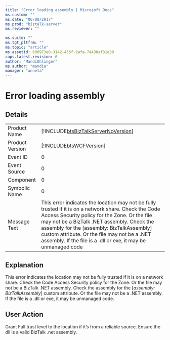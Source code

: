 ```yaml
---
title: "Error loading assembly | Microsoft Docs"
ms.custom: ""
ms.date: "06/08/2017"
ms.prod: "biztalk-server"
ms.reviewer: ""

ms.suite: ""
ms.tgt_pltfrm: ""
ms.topic: "article"
ms.assetid: 600973e0-3142-455f-9afa-74430af31e38
caps.latest.revision: 6
author: "MandiOhlinger"
ms.author: "mandia"
manager: "anneta"
---
```

# Error loading assembly
## Details  
  
|                 |                                                                                                                                                                                                                                                                                                                                                                      |
|-----------------|----------------------------------------------------------------------------------------------------------------------------------------------------------------------------------------------------------------------------------------------------------------------------------------------------------------------------------------------------------------------|
|  Product Name   |                                                                                                                                          [!INCLUDE[btsBizTalkServerNoVersion](../includes/btsbiztalkservernoversion-md.md)]                                                                                                                                          |
| Product Version |                                                                                                                                                      [!INCLUDE[btsWCFVersion](../includes/btswcfversion-md.md)]                                                                                                                                                      |
|    Event ID     |                                                                                                                                                                                  0                                                                                                                                                                                   |
|  Event Source   |                                                                                                                                                                                  0                                                                                                                                                                                   |
|    Component    |                                                                                                                                                                                  0                                                                                                                                                                                   |
|  Symbolic Name  |                                                                                                                                                                                  0                                                                                                                                                                                   |
|  Message Text   | This error indicates the location may not be fully trusted if it is on a network share. Check the Code Access Security policy for the Zone. Or the file may not be a BizTalk .NET assembly. Check the assembly for the [assembly: BizTalkAssembly] custom attribute. Or the file may not be a .NET assembly. If the file is a .dll or  exe, it may be unmanaged code |
  
## Explanation  
 This error indicates the location may not be fully trusted if it is on a network share. Check the Code Access Security policy for the Zone. Or the file may not be a BizTalk .NET assembly. Check the assembly for the [*assembly: BizTalkAssembly*] custom attribute. Or the file may not be a .NET assembly. If the file is a .dll or  exe, it may be unmanaged code.  
  
## User Action  
 Grant Full trust level to the location if it’s from a reliable source.  Ensure the dll is a valid BizTalk .net assembly.